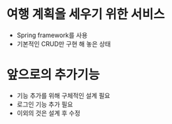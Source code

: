 # 여행 계획을 세우기 위한 서비스

- Spring framework를 사용
- 기본적인 CRUD만 구현 해 놓은 상태

# 앞으로의 추가기능
- 기능 추가를 위해 구체적인 설계 필요
- 로그인 기능 추가 필요
- 이외의 것은 설계 후 수정
